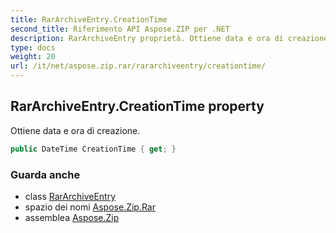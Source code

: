 ```yaml
---
title: RarArchiveEntry.CreationTime
second_title: Riferimento API Aspose.ZIP per .NET
description: RarArchiveEntry proprietà. Ottiene data e ora di creazione.
type: docs
weight: 20
url: /it/net/aspose.zip.rar/rararchiveentry/creationtime/
---
```

## RarArchiveEntry.CreationTime property

Ottiene data e ora di creazione.

```csharp
public DateTime CreationTime { get; }
```

### Guarda anche

* class [RarArchiveEntry](../)
* spazio dei nomi [Aspose.Zip.Rar](../../rararchiveentry/)
* assemblea [Aspose.Zip](../../../)


